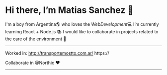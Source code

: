 # Hi there, I’m Matias Sanchez 👋

I'm a boy from Argentina🌎 who loves the *WebDevelopment*💻
I’m currently learning React + Node.js 📚
I would like to collaborate in projects related to the care of the environment 🌱

-------------------------------------------------------------------------------------------------
Worked in:
http://transportemostto.com.ar/
https://

Collaborate in @Northic ♥️

-------------------------------------------------------------------------------------------------


<!---
© All rights are reserved |Matias Sanchez| 2020 - ∞
--->
